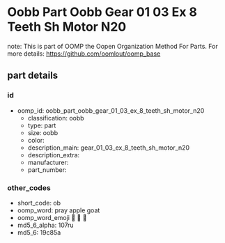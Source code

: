 # Oobb Part Oobb Gear 01 03 Ex 8 Teeth Sh Motor N20  

note: This is part of OOMP the Oopen Organization Method For Parts. For more details: https://github.com/oomlout/oomp_base

##  part details





### id
* oomp_id: oobb_part_oobb_gear_01_03_ex_8_teeth_sh_motor_n20
  * classification: oobb
  * type: part
  * size: oobb
  * color: 
  * description_main: gear_01_03_ex_8_teeth_sh_motor_n20
  * description_extra: 
  * manufacturer: 
  * part_number: 

### other_codes
* short_code: ob
* oomp_word: pray apple goat
* oomp_word_emoji :pray: :apple: :goat:
* md5_6_alpha: 107ru
* md5_6: 19c85a